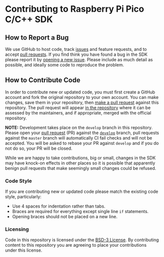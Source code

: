 # Contributing to Raspberry Pi Pico C/C++ SDK

## How to Report a Bug

We use GitHub to host code, track [issues](https://github.com/bauer-alex-174/pico-sdk/issues) and feature requests, and to accept [pull requests](https://github.com/bauer-alex-174/pico-sdk/pulls). If you find think you have found a bug in the SDK please report it by [opening a new issue](https://github.com/bauer-alex-174/pico-sdk/issues/new). Please include as much detail as possible, and ideally some code to reproduce the problem.

## How to Contribute Code

In order to contribute new or updated code, you must first create a GitHub account and fork the original repository to your own account. You can make changes, save them in your repository, then [make a pull request](https://docs.github.com/en/github/collaborating-with-pull-requests/proposing-changes-to-your-work-with-pull-requests/creating-a-pull-request-from-a-fork) against this repository. The pull request will appear [in the repository](https://github.com/bauer-alex-174/pico-sdk/pulls) where it can be assessed by the maintainers, and if appropriate, merged with the official repository.

**NOTE:** Development takes place on the `develop` branch in this repository. Please open your [pull request](https://github.com/bauer-alex-174/pico-sdk/pulls) (PR) against the [`develop`](https://github.com/bauer-alex-174/pico-sdk/tree/develop) branch, pull requests against the `master` branch will automatically CI fail checks and will not be accepted. You will be asked to rebase your PR against `develop` and if you do not do so, your PR will be closed.

While we are happy to take contributions, big or small, changes in the SDK may have knock-on effects in other places so it is possible that apparently benign pull requests that make seemingly small changes could be refused. 

### Code Style

If you are contributing new or updated code please match the existing code style, particularly:

* Use 4 spaces for indentation rather than tabs.
* Braces are required for everything except single line `if` statements.
* Opening braces should not be placed on a new line.

### Licensing 

Code in this repository is licensed under the [BSD-3 License](LICENSE.TXT). By contributing content to this repository you are agreeing to place your contributions under this license.
